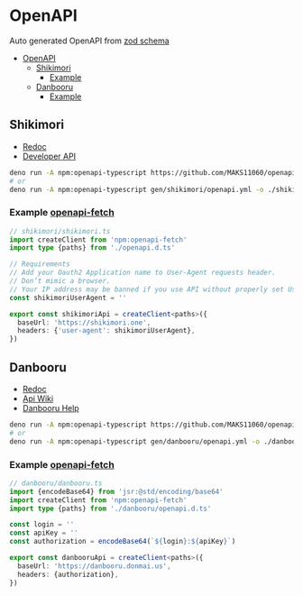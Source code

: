 # OpenAPI

Auto generated OpenAPI from [zod schema](https://zod.dev/)

- [OpenAPI](#openapi)
  - [Shikimori](#shikimori)
    - [Example](#example-openapi-fetch)
  - [Danbooru](#danbooru)
    - [Example](#example-openapi-fetch-1)

## Shikimori

- [Redoc](https://redocly.github.io/redoc/?url=https://github.com/MAKS11060/openapi/releases/latest/download/shikimori.openapi.yml)
- [Developer API](https://shikimori.one/api/doc)

```sh
deno run -A npm:openapi-typescript https://github.com/MAKS11060/openapi/releases/latest/download/shikimori.openapi.yml -o ./shikimori/openapi.d.ts
# or
deno run -A npm:openapi-typescript gen/shikimori/openapi.yml -o ./shikimori/openapi.d.ts
```

### Example [openapi-fetch](https://openapi-ts.dev/openapi-fetch/)

```ts
// shikimori/shikimori.ts
import createClient from 'npm:openapi-fetch'
import type {paths} from './openapi.d.ts'

// Requirements
// Add your Oauth2 Application name to User-Agent requests header.
// Don’t mimic a browser.
// Your IP address may be banned if you use API without properly set User-Agent header.
const shikimoriUserAgent = ''

export const shikimoriApi = createClient<paths>({
  baseUrl: 'https://shikimori.one',
  headers: {'user-agent': shikimoriUserAgent},
})
```

## Danbooru

- [Redoc](https://redocly.github.io/redoc/?url=https://github.com/MAKS11060/openapi/releases/latest/download/danbooru.openapi.yml)
- [Api Wiki](https://danbooru.donmai.us/wiki_pages/help:api)
- [Danbooru Help](https://danbooru.donmai.us/wiki_pages/help:toc#dtext-developer_guide)

```sh
deno run -A npm:openapi-typescript https://github.com/MAKS11060/openapi/releases/latest/download/danbooru.openapi.yml -o ./danbooru/openapi.d.ts
# or
deno run -A npm:openapi-typescript gen/danbooru/openapi.yml -o ./danbooru/openapi.d.ts
```

### Example [openapi-fetch](https://openapi-ts.dev/openapi-fetch/)

```ts
// danbooru/danbooru.ts
import {encodeBase64} from 'jsr:@std/encoding/base64'
import createClient from 'npm:openapi-fetch'
import type {paths} from './danbooru/openapi.d.ts'

const login = ''
const apiKey = ''
const authorization = encodeBase64(`${login}:${apiKey}`)

export const danbooruApi = createClient<paths>({
  baseUrl: 'https://danbooru.donmai.us',
  headers: {authorization},
})
```
